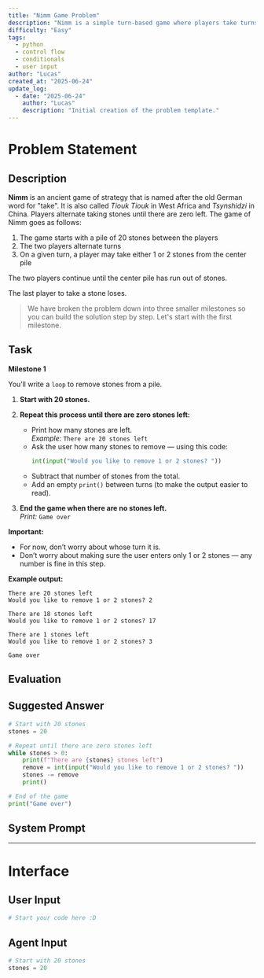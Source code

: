 ```yaml
---
title: "Nimm Game Problem"
description: "Nimm is a simple turn-based game where players take turns removing 1 or 2 stones from a shared pile, and the player who takes the last stone loses. In this version, the task is to simulate a single-player version where a loop repeatedly asks the user how many stones to take, updates the total, and ends when no stones remain. \n\n This problem is designed to teach basic control flow concepts — especially loops, conditionals, and user input."
difficulty: "Easy"
tags:
  - python
  - control flow
  - conditionals
  - user input
author: "Lucas"
created_at: "2025-06-24"
update_log:
  - date: "2025-06-24"
    author: "Lucas"
    description: "Initial creation of the problem template."
---
```


# Problem Statement
## Description
**Nimm** is an ancient game of strategy that is named after the old German word for "take". It is also called *Tiouk Tiouk* in West Africa and *Tsynshidzi* in China. Players alternate taking stones until there are zero left. The game of Nimm goes as follows:

1. The game starts with a pile of 20 stones between the players
2. The two players alternate turns
3. On a given turn, a player may take either 1 or 2 stones from the center pile

The two players continue until the center pile has run out of stones.

The last player to take a stone loses.

> We have broken the problem down into three smaller milestones so you can build the solution step by step. Let's start with the first milestone.

## Task

**Milestone 1**

You’ll write a `loop` to remove stones from a pile.

1. **Start with 20 stones.**

2. **Repeat this process until there are zero stones left:**
    - Print how many stones are left.  
      _Example:_ `There are 20 stones left`
    - Ask the user how many stones to remove — using this code:  
      ```python
      int(input("Would you like to remove 1 or 2 stones? "))
      ```
    - Subtract that number of stones from the total.
    - Add an empty `print()` between turns (to make the output easier to read).

3. **End the game when there are no stones left.**  
   _Print:_ `Game over`

**Important:**  
- For now, don’t worry about whose turn it is.  
- Don’t worry about making sure the user enters only 1 or 2 stones — any number is fine in this step.

**Example output:**  
```
There are 20 stones left
Would you like to remove 1 or 2 stones? 2

There are 18 stones left
Would you like to remove 1 or 2 stones? 17

There are 1 stones left
Would you like to remove 1 or 2 stones? 3

Game over
```

## Evaluation

## Suggested Answer
```python
# Start with 20 stones
stones = 20

# Repeat until there are zero stones left
while stones > 0:
    print(f"There are {stones} stones left")
    remove = int(input("Would you like to remove 1 or 2 stones? "))
    stones -= remove
    print()

# End of the game
print("Game over")
```

## System Prompt

---
# Interface

## User Input
```python
# Start your code here :D

```

## Agent Input
```python
# Start with 20 stones
stones = 20

```


